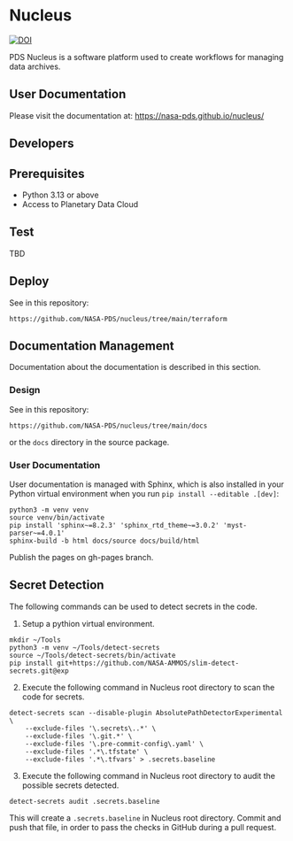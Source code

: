 # Nucleus

[![DOI](https://zenodo.org/badge/DOI/10.5281/zenodo.7996080.svg)](https://doi.org/10.5281/zenodo.7996080)

PDS Nucleus is a software platform used to create workflows for managing data archives.

## User Documentation

Please visit the documentation at: https://nasa-pds.github.io/nucleus/

## Developers

## Prerequisites

- Python 3.13 or above
- Access to Planetary Data Cloud

## Test

TBD

## Deploy

See in this repository:

    https://github.com/NASA-PDS/nucleus/tree/main/terraform

## Documentation Management

Documentation about the documentation is described in this section.


### Design

See in this repository:

    https://github.com/NASA-PDS/nucleus/tree/main/docs

or the `docs` directory in the source package.

### User Documentation

User documentation is managed with Sphinx, which is also installed in your Python virtual environment when you run `pip install --editable .[dev]`:

    python3 -m venv venv
    source venv/bin/activate
    pip install 'sphinx~=8.2.3' 'sphinx_rtd_theme~=3.0.2' 'myst-parser~=4.0.1'
    sphinx-build -b html docs/source docs/build/html

Publish the pages on gh-pages branch.


## Secret Detection

The following commands can be used to detect secrets in the code.

1) Setup a pythion virtual environment.

```shell
mkdir ~/Tools
python3 -m venv ~/Tools/detect-secrets
source ~/Tools/detect-secrets/bin/activate
pip install git+https://github.com/NASA-AMMOS/slim-detect-secrets.git@exp
```

2) Execute the following command in Nucleus root directory to scan the code for secrets.

```shell
detect-secrets scan --disable-plugin AbsolutePathDetectorExperimental \
    --exclude-files '\.secrets\..*' \
    --exclude-files '\.git.*' \
    --exclude-files '\.pre-commit-config\.yaml' \
    --exclude-files '.*\.tfstate' \
    --exclude-files '.*\.tfvars' > .secrets.baseline
```

3) Execute the following command in Nucleus root directory to audit the possible secrets detected.

```shell
detect-secrets audit .secrets.baseline
```

This will create a `.secrets.baseline` in Nucleus root directory. Commit and push that file, in order to pass the checks in GitHub during a pull request.
